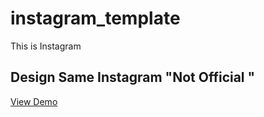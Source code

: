 # instagram_template
This is Instagram
<H2>Design Same Instagram "Not Official "</H2>
<a href="https://yassinelnoshokey1.github.io/instagram_template/" target="_blank">View Demo</a>
